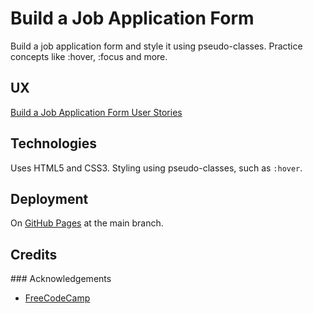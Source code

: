 # Build a Job Application Form

Build a job application form and style it using pseudo-classes.  Practice concepts like :hover, :focus and more.

## UX

[Build a Job Application Form User Stories](https://www.freecodecamp.org/learn/full-stack-developer/lab-job-application-form/lab-job-application-form)

## Technologies

Uses HTML5 and CSS3.  Styling using pseudo-classes, such as `:hover`.

## Deployment

On [GitHub Pages](https://derektypist.github.io/build-a-job-application-form) at the main branch.

## Credits

### Acknowledgements

- [FreeCodeCamp](https://www.freecodecamp.org)
